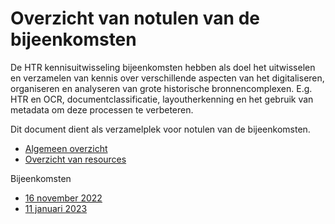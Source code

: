 # Overzicht van notulen van de bijeenkomsten

De HTR kennisuitwisseling bijeenkomsten hebben als doel het uitwisselen en verzamelen van kennis over verschillende aspecten van het digitaliseren, organiseren en analyseren van grote historische bronnencomplexen. E.g. HTR en OCR, documentclassificatie, layoutherkenning en het gebruik van metadata om deze processen te verbeteren. 

Dit document dient als verzamelplek voor notulen van de bijeenkomsten.

- [Algemeen overzicht](https://github.com/marijnkoolen/HTR-knowledge-exchange)
- [Overzicht van resources](../resources)

Bijeenkomsten
- [16 november 2022](./kennisuitwisseling-2022-11-16.md)
- [11 januari 2023](./kennisuitwisseling-2023-01-11.md)
